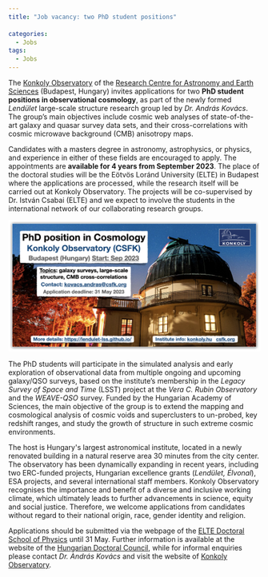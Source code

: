 ```yaml
---
title: "Job vacancy: two PhD student positions"

categories:
  - Jobs
tags:
  - Jobs
---
```


The [Konkoly Observatory](https://konkoly.hu/index.shtml) of the [Research Centre for Astronomy and Earth Sciences](https://csfk.org/en/) (Budapest, Hungary) invites applications for two **PhD student positions in observational cosmology**, as part of the newly formed _Lendület_ large-scale structure research group led by _Dr. András Kovács_. The group’s main objectives include cosmic web analyses of state-of-the-art galaxy and quasar survey data sets, and their cross-correlations with cosmic microwave background (CMB) anisotropy maps. 

Candidates with a masters degree in astronomy, astrophysics, or physics, and experience in either of these fields are encouraged to apply. The appointments are **available for 4 years from September 2023**. The place of the doctoral studies will be the Eötvös Loránd University (ELTE) in Budapest where the applications are processed, while the research itself will be carried out at Konkoly Observatory. The projects will be co-supervised by Dr. István Csabai (ELTE) and we expect to involve the students in the international network of our collaborating research groups.

![collab](/assets/images/konkoly_phd_cosmo.png)

The PhD students will participate in the simulated analysis and early exploration of observational data from multiple ongoing and upcoming galaxy/QSO surveys, based on the institute’s membership in the _Legacy Survey of Space and Time_ (LSST) project at the _Vera C. Rubin Observatory_ and the _WEAVE-QSO_ survey. Funded by the Hungarian Academy of Sciences, the main objective of the group is to extend the mapping and cosmological analysis of cosmic voids and superclusters to un-probed, key redshift ranges, and study the growth of structure in such extreme cosmic environments. 

The host is Hungary's largest astronomical institute, located in a newly renovated building in a natural reserve area 30 minutes from the city center. The observatory has been dynamically expanding in recent years, including two ERC-funded projects, Hungarian excellence grants (_Lendület, Élvonal_), ESA projects, and several international staff members. Konkoly Observatory recognises the importance and benefit of a diverse and inclusive working climate, which ultimately leads to further advancements in science, equity and social justice. Therefore, we welcome applications from candidates without regard to their national origin, race, gender identity and religion.

Applications should be submitted via the webpage of the [ELTE Doctoral School of Physics](https://apply.elte.hu/courses/course/206-phd-doctoral-school-physics) until 31 May.  Further information is available at the website of the [Hungarian Doctoral Council](https://doktori.hu/index.php?menuid=195&lang=EN&tk_ID=238285), while for informal enquiries please contact _Dr. András Kovács_ and visit the website of [Konkoly Observatory](https://konkoly.hu/index.shtml).
